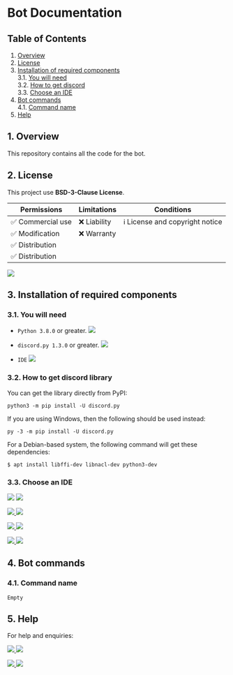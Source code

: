 # Bot Documentation

## Table of  Contents
1. <a href='#1-overview'>Overview</a><br>
2. <a href='#2-license'>License</a>
3. <a href='#3-installation-of-required-components'>Installation of required components</a><br>
  3.1. <a href='#31-you-will-need'>You will need</a><br>
  3.2. <a href='#32-how-to-get-discord-library'>How to get discord</a><br>
  3.3. <a href='#33-choose-an-ide'>Choose an IDE</a>
4. <a href='#4-bot-commands'>Bot commands</a><br>
  4.1. <a href='#41-command-name'>Command name</a>
5. <a href='#5-help'>Help</a>

## 1. Overview
This repository contains all the code for the bot. <br>

## 2. License
This project use **BSD-3-Clause License**.  

| Permissions                         | Limitations         | Conditions                                       |
| ----------------------------------- | ------------------- | ------------------------------------------------ |
| :white_check_mark:  Commercial use  | :x:  Liability      | :information_source: License and copyright notice|
| :white_check_mark:  Modification    | :x:  Warranty       |                                                  |
| :white_check_mark:  Distribution    |                     |                                                  |
| :white_check_mark:  Distribution    |                     |                                                  |

<a href='LICENSE'><img src='https://raster.shields.io/badge/!-Read%20license-brightgreen.png?style=for-the-badge'></a>


## 3. Installation of required components

### 3.1. You will need
- `Python 3.8.0` or greater. <a href='https://www.python.org/downloads/'><img src='https://raster.shields.io/badge/Download-Python-brightgreen.png'></a><br>

- `discord.py 1.3.0` or greater. <a href='#32-how-to-get-discord-library'><img src='https://raster.shields.io/badge/How%20to%20get-discord.py-blue.png'></a><br>

- `IDE` <a href='#33-choose-an-ide'><img src='https://raster.shields.io/badge/Choose%20an-IDE-blue.png'></a>


### 3.2. How to get **discord** library
You can get the library directly from PyPI: <br>
```
python3 -m pip install -U discord.py
```

If you are using Windows, then the following should be used instead: <br>
```
py -3 -m pip install -U discord.py
```

For a Debian-based system, the following command will get these dependencies: <br>
```
$ apt install libffi-dev libnacl-dev python3-dev
```

### 3.3. Choose an IDE
<img src='https://raster.shields.io/badge/1-gray.png?style=for-the-badge'> <a href='https://atom.io/'><img src='https://raster.shields.io/badge/Download-Atom-brightgreen.png?style=for-the-badge&logo=atom'></a>
<br>

<img src='https://raster.shields.io/badge/2-gray.png?style=for-the-badge'><a href='https://www.sublimetext.com/3'> <img src='https://raster.shields.io/badge/Download-Sublime%20Text-FF9800.png?style=for-the-badge&logo=sublime-text'></a>
<br>

<img src='https://raster.shields.io/badge/3-gray.png?style=for-the-badge'><a href='https://code.visualstudio.com/Download'> <img src='https://raster.shields.io/badge/Download-Visual%20Studio%20Code-0078d7.png?style=for-the-badge&logo=visual-studio-code'></a>
<br>

<img src='https://raster.shields.io/badge/4-gray.png?style=for-the-badge'><a href='https://www.jetbrains.com/pycharm/download/'> <img src='https://raster.shields.io/badge/Download-PyCharm-c6c6c6.png?style=for-the-badge&logo=pycharm'></a>

## 4. Bot commands

### 4.1. Command name
```
Empty
```
## 5. Help
For help and enquiries:
<br>

<img src='https://raster.shields.io/badge/1-gray.png?style=for-the-badge'><a href='https://www.instagram.com/sfratescu00/'> <img src='https://raster.shields.io/badge/contact%20me%20on-instagram-cd486b.png?style=for-the-badge&logo=instagram'></a>

<img src='https://raster.shields.io/badge/2-gray.png?style=for-the-badge'><a href='https://discord.com/users/385834838793388033'> <img src='https://raster.shields.io/badge/contact%20me%20on-discord-7289d9.png?style=for-the-badge&logo=discord'></a>

